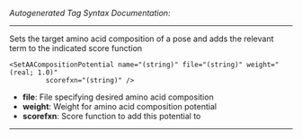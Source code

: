 _Autogenerated Tag Syntax Documentation:_

---
Sets the target amino acid composition of a pose and adds the relevant term to the indicated score function

```
<SetAACompositionPotential name="(string)" file="(string)" weight="(real; 1.0)"
         scorefxn="(string)" />
```

-   **file**: File specifying desired amino acid composition
-   **weight**: Weight for amino acid composition potential
-   **scorefxn**: Score function to add this potential to

---
